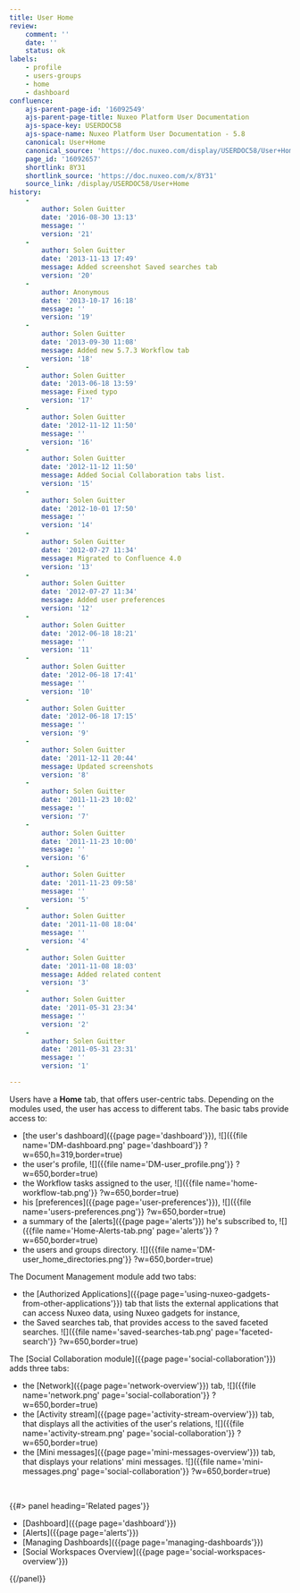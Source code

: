 ```yaml
---
title: User Home
review:
    comment: ''
    date: ''
    status: ok
labels:
    - profile
    - users-groups
    - home
    - dashboard
confluence:
    ajs-parent-page-id: '16092549'
    ajs-parent-page-title: Nuxeo Platform User Documentation
    ajs-space-key: USERDOC58
    ajs-space-name: Nuxeo Platform User Documentation - 5.8
    canonical: User+Home
    canonical_source: 'https://doc.nuxeo.com/display/USERDOC58/User+Home'
    page_id: '16092657'
    shortlink: 8Y31
    shortlink_source: 'https://doc.nuxeo.com/x/8Y31'
    source_link: /display/USERDOC58/User+Home
history:
    - 
        author: Solen Guitter
        date: '2016-08-30 13:13'
        message: ''
        version: '21'
    - 
        author: Solen Guitter
        date: '2013-11-13 17:49'
        message: Added screenshot Saved searches tab
        version: '20'
    - 
        author: Anonymous
        date: '2013-10-17 16:18'
        message: ''
        version: '19'
    - 
        author: Solen Guitter
        date: '2013-09-30 11:08'
        message: Added new 5.7.3 Workflow tab
        version: '18'
    - 
        author: Solen Guitter
        date: '2013-06-18 13:59'
        message: Fixed typo
        version: '17'
    - 
        author: Solen Guitter
        date: '2012-11-12 11:50'
        message: ''
        version: '16'
    - 
        author: Solen Guitter
        date: '2012-11-12 11:50'
        message: Added Social Collaboration tabs list.
        version: '15'
    - 
        author: Solen Guitter
        date: '2012-10-01 17:50'
        message: ''
        version: '14'
    - 
        author: Solen Guitter
        date: '2012-07-27 11:34'
        message: Migrated to Confluence 4.0
        version: '13'
    - 
        author: Solen Guitter
        date: '2012-07-27 11:34'
        message: Added user preferences
        version: '12'
    - 
        author: Solen Guitter
        date: '2012-06-18 18:21'
        message: ''
        version: '11'
    - 
        author: Solen Guitter
        date: '2012-06-18 17:41'
        message: ''
        version: '10'
    - 
        author: Solen Guitter
        date: '2012-06-18 17:15'
        message: ''
        version: '9'
    - 
        author: Solen Guitter
        date: '2011-12-11 20:44'
        message: Updated screenshots
        version: '8'
    - 
        author: Solen Guitter
        date: '2011-11-23 10:02'
        message: ''
        version: '7'
    - 
        author: Solen Guitter
        date: '2011-11-23 10:00'
        message: ''
        version: '6'
    - 
        author: Solen Guitter
        date: '2011-11-23 09:58'
        message: ''
        version: '5'
    - 
        author: Solen Guitter
        date: '2011-11-08 18:04'
        message: ''
        version: '4'
    - 
        author: Solen Guitter
        date: '2011-11-08 18:03'
        message: Added related content
        version: '3'
    - 
        author: Solen Guitter
        date: '2011-05-31 23:34'
        message: ''
        version: '2'
    - 
        author: Solen Guitter
        date: '2011-05-31 23:31'
        message: ''
        version: '1'

---
```

Users have a **Home** tab, that offers user-centric tabs. Depending on the modules used, the user has access to different tabs. The basic tabs provide access to:

*   [the user's dashboard]({{page page='dashboard'}}),
    ![]({{file name='DM-dashboard.png' page='dashboard'}} ?w=650,h=319,border=true)
*   the user's profile,
    ![]({{file name='DM-user_profile.png'}} ?w=650,border=true)
*   the Workflow tasks assigned to the user,
    ![]({{file name='home-workflow-tab.png'}} ?w=650,border=true)
*   his [preferences]({{page page='user-preferences'}}),
    ![]({{file name='users-preferences.png'}} ?w=650,border=true)
*   a summary of the [alerts]({{page page='alerts'}}) he's subscribed to,
    ![]({{file name='Home-Alerts-tab.png' page='alerts'}} ?w=650,border=true)
*   the users and groups directory.
    ![]({{file name='DM-user_home_directories.png'}} ?w=650,border=true)

The Document Management module add two tabs:

*   the [Authorized Applications]({{page page='using-nuxeo-gadgets-from-other-applications'}}) tab that lists the external applications that can access Nuxeo data, using Nuxeo gadgets for instance,
*   the Saved searches tab, that provides access to the saved faceted searches.
    ![]({{file name='saved-searches-tab.png' page='faceted-search'}} ?w=650,border=true)

The [Social Collaboration module]({{page page='social-collaboration'}}) adds three tabs:

*   the [Network]({{page page='network-overview'}}) tab,
    ![]({{file name='network.png' page='social-collaboration'}} ?w=650,border=true)
*   the [Activity stream]({{page page='activity-stream-overview'}}) tab, that displays all the activities of the user's relations,
    ![]({{file name='activity-stream.png' page='social-collaboration'}} ?w=650,border=true)
*   the [Mini messages]({{page page='mini-messages-overview'}}) tab, that displays your relations' mini messages.
    ![]({{file name='mini-messages.png' page='social-collaboration'}} ?w=650,border=true)

&nbsp;

<div class="row" data-equalizer data-equalize-on="medium"><div class="column medium-6">{{#> panel heading='Related pages'}}

*   [Dashboard]({{page page='dashboard'}})
*   [Alerts]({{page page='alerts'}})
*   [Managing Dashboards]({{page page='managing-dashboards'}})
*   [Social Workspaces Overview]({{page page='social-workspaces-overview'}})

{{/panel}}</div><div class="column medium-6">

&nbsp;

</div></div>
